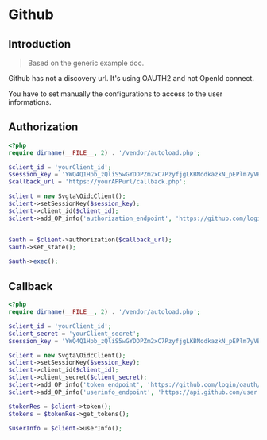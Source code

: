 # Github

## Introduction
> Based on the generic example doc.

Github has not a discovery url. It's using OAUTH2 and not OpenId connect.

You have to set manually the configurations to access to the user informations.

## Authorization

```PHP
<?php
require dirname(__FILE__, 2) . '/vendor/autoload.php';

$client_id = 'yourClient_id';
$session_key = 'YWQ4Q1Hpb_zQliS5wGYDDPZm2xC7PzyfjgLKBNodkazkN_pEPlm7yVBw5r9_pDzSwHJRsFVZShQyb_LFUSMBGQ';
$callback_url = 'https://yourAPPurl/callback.php';

$client = new Svgta\OidcClient();
$client->setSessionKey($session_key);
$client->client_id($client_id);
$client->add_OP_info('authorization_endpoint', 'https://github.com/login/oauth/authorize');


$auth = $client->authorization($callback_url);
$auth->set_state();

$auth->exec();
```

## Callback

```PHP
<?php
require dirname(__FILE__, 2) . '/vendor/autoload.php';

$client_id = 'yourClient_id';
$client_secret = 'yourClient_secret';
$session_key = 'YWQ4Q1Hpb_zQliS5wGYDDPZm2xC7PzyfjgLKBNodkazkN_pEPlm7yVBw5r9_pDzSwHJRsFVZShQyb_LFUSMBGQ';

$client = new Svgta\OidcClient();
$client->setSessionKey($session_key);
$client->client_id($client_id);
$client->client_secret($client_secret);
$client->add_OP_info('token_endpoint', 'https://github.com/login/oauth/access_token');
$client->add_OP_info('userinfo_endpoint', 'https://api.github.com/user');

$tokenRes = $client->token();
$tokens = $tokenRes->get_tokens();

$userInfo = $client->userInfo();
```
